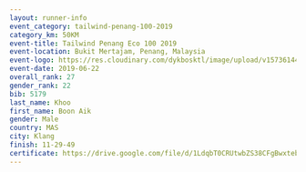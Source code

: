 ```yaml
--- 
layout: runner-info 
event_category: tailwind-penang-100-2019 
category_km: 50KM 
event-title: Tailwind Penang Eco 100 2019 
event-location: Bukit Mertajam, Penang, Malaysia 
event-logo: https://res.cloudinary.com/dykbosktl/image/upload/v1573614442/Logo/Logo_gqlzi3.jpg 
event-date: 2019-06-22 
overall_rank: 27
gender_rank: 22
bib: 5179
last_name: Khoo
first_name: Boon Aik
gender: Male
country: MAS
city: Klang
finish: 11-29-49
certificate: https://drive.google.com/file/d/1LdqbT0CRUtwbZS38CFgBwxteb4k7wo/view?usp=sharing
--- 
```


